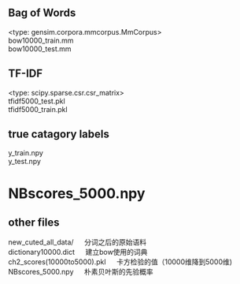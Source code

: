 ## Bag of Words
<type: gensim.corpora.mmcorpus.MmCorpus>    <br>
bow10000_train.mm   <br>
bow10000_test.mm    <br>

## TF-IDF
<type: scipy.sparse.csr.csr_matrix>     <br>
tfidf5000_test.pkl      <br>
tfidf5000_train.pkl     <br>


## true catagory labels
y_train.npy <br>
y_test.npy  <br>

# NBscores_5000.npy
## other files
new_cuted_all_data/ &emsp; 分词之后的原始语料    <br>
dictionary10000.dict    &emsp;  建立bow使用的词典  <br>
ch2_scores(10000to5000).pkl    &emsp;  卡方检验的值（10000维降到5000维)    <br>
NBscores_5000.npy    &emsp;  朴素贝叶斯的先验概率    <br>